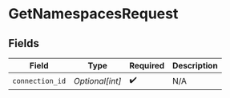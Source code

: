# GetNamespacesRequest


## Fields

| Field              | Type               | Required           | Description        |
| ------------------ | ------------------ | ------------------ | ------------------ |
| `connection_id`    | *Optional[int]*    | :heavy_check_mark: | N/A                |